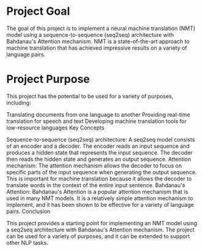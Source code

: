 # Project Goal

The goal of this project is to implement a neural machine translation (NMT) model using a sequence-to-sequence (seq2seq) architecture with Bahdanau's Attention mechanism. NMT is a state-of-the-art approach to machine translation that has achieved impressive results on a variety of language pairs.

# Project Purpose

This project has the potential to be used for a variety of purposes, including:

Translating documents from one language to another
Providing real-time translation for speech and text
Developing machine translation tools for low-resource languages
Key Concepts

Sequence-to-sequence (seq2seq) architecture: A seq2seq model consists of an encoder and a decoder. The encoder reads an input sequence and produces a hidden state that represents the input sequence. The decoder then reads the hidden state and generates an output sequence.
Attention mechanism: The attention mechanism allows the decoder to focus on specific parts of the input sequence when generating the output sequence. This is important for machine translation because it allows the decoder to translate words in the context of the entire input sentence.
Bahdanau's Attention: Bahdanau's Attention is a popular attention mechanism that is used in many NMT models. It is a relatively simple attention mechanism to implement, and it has been shown to be effective for a variety of language pairs.
Conclusion

This project provides a starting point for implementing an NMT model using a seq2seq architecture with Bahdanau's Attention mechanism. The project can be used for a variety of purposes, and it can be extended to support other NLP tasks.
